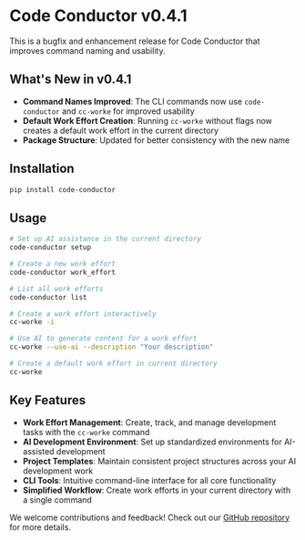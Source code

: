 # Code Conductor v0.4.1

This is a bugfix and enhancement release for Code Conductor that improves command naming and usability.

## What's New in v0.4.1

- **Command Names Improved**: The CLI commands now use `code-conductor` and `cc-worke` for improved usability
- **Default Work Effort Creation**: Running `cc-worke` without flags now creates a default work effort in the current directory
- **Package Structure**: Updated for better consistency with the new name

## Installation

```bash
pip install code-conductor
```

## Usage

```bash
# Set up AI assistance in the current directory
code-conductor setup

# Create a new work effort
code-conductor work_effort

# List all work efforts
code-conductor list

# Create a work effort interactively
cc-worke -i

# Use AI to generate content for a work effort
cc-worke --use-ai --description "Your description"

# Create a default work effort in current directory
cc-worke
```

## Key Features

- **Work Effort Management**: Create, track, and manage development tasks with the `cc-worke` command
- **AI Development Environment**: Set up standardized environments for AI-assisted development
- **Project Templates**: Maintain consistent project structures across your AI development work
- **CLI Tools**: Intuitive command-line interface for all core functionality
- **Simplified Workflow**: Create work efforts in your current directory with a single command

We welcome contributions and feedback! Check out our [GitHub repository](https://github.com/ctavolazzi/code-conductor) for more details.
